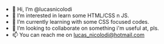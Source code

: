 - 👋 Hi, I’m @lucasnicolodi
- 👀 I’m interested in learn some HTML/CSS n JS.
- 🌱 I’m currently learning with some CSS focused codes.
- 💞️ I’m looking to collaborate on something i'm useful at, pls.
- 📫 You can reach me on lucas_nicolodi@hotmail.com
